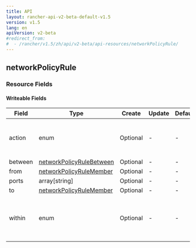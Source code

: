 ```yaml
---
title: API
layout: rancher-api-v2-beta-default-v1.5
version: v1.5
lang: en
apiVersion: v2-beta
#redirect_from:
#  - /rancher/v1.5/zh/api/v2-beta/api-resources/networkPolicyRule/
---
```


## networkPolicyRule



### Resource Fields

#### Writeable Fields

Field | Type | Create | Update | Default | Notes
---|---|---|---|---|---
action | enum | Optional | - | - | The options are `allow`, `deny`.
between | [networkPolicyRuleBetween]({{site.baseurl}}/rancher/{{page.version}}/{{page.lang}}/api/{{page.apiVersion}}/api-resources/networkPolicyRuleBetween/) | Optional | - | - | 
from | [networkPolicyRuleMember]({{site.baseurl}}/rancher/{{page.version}}/{{page.lang}}/api/{{page.apiVersion}}/api-resources/networkPolicyRuleMember/) | Optional | - | - | 
ports | array[string] | Optional | - | - | 
to | [networkPolicyRuleMember]({{site.baseurl}}/rancher/{{page.version}}/{{page.lang}}/api/{{page.apiVersion}}/api-resources/networkPolicyRuleMember/) | Optional | - | - | 
within | enum | Optional | - | - | The options are `stack`, `service`, `linked`.



<br>
